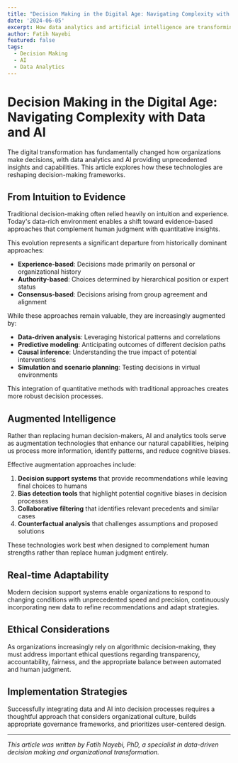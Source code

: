```yaml
---
title: "Decision Making in the Digital Age: Navigating Complexity with Data and AI"
date: '2024-06-05'
excerpt: How data analytics and artificial intelligence are transforming decision-making processes in modern organizations.
author: Fatih Nayebi
featured: false
tags:
  - Decision Making
  - AI
  - Data Analytics
---
```


# Decision Making in the Digital Age: Navigating Complexity with Data and AI

The digital transformation has fundamentally changed how organizations make decisions, with data analytics and AI providing unprecedented insights and capabilities. This article explores how these technologies are reshaping decision-making frameworks.

## From Intuition to Evidence

Traditional decision-making often relied heavily on intuition and experience. Today's data-rich environment enables a shift toward evidence-based approaches that complement human judgment with quantitative insights.

This evolution represents a significant departure from historically dominant approaches:

- **Experience-based**: Decisions made primarily on personal or organizational history
- **Authority-based**: Choices determined by hierarchical position or expert status
- **Consensus-based**: Decisions arising from group agreement and alignment

While these approaches remain valuable, they are increasingly augmented by:

- **Data-driven analysis**: Leveraging historical patterns and correlations
- **Predictive modeling**: Anticipating outcomes of different decision paths
- **Causal inference**: Understanding the true impact of potential interventions
- **Simulation and scenario planning**: Testing decisions in virtual environments

This integration of quantitative methods with traditional approaches creates more robust decision processes.

## Augmented Intelligence

Rather than replacing human decision-makers, AI and analytics tools serve as augmentation technologies that enhance our natural capabilities, helping us process more information, identify patterns, and reduce cognitive biases.

Effective augmentation approaches include:

1. **Decision support systems** that provide recommendations while leaving final choices to humans
2. **Bias detection tools** that highlight potential cognitive biases in decision processes
3. **Collaborative filtering** that identifies relevant precedents and similar cases
4. **Counterfactual analysis** that challenges assumptions and proposed solutions

These technologies work best when designed to complement human strengths rather than replace human judgment entirely.

## Real-time Adaptability

Modern decision support systems enable organizations to respond to changing conditions with unprecedented speed and precision, continuously incorporating new data to refine recommendations and adapt strategies.

## Ethical Considerations

As organizations increasingly rely on algorithmic decision-making, they must address important ethical questions regarding transparency, accountability, fairness, and the appropriate balance between automated and human judgment.

## Implementation Strategies

Successfully integrating data and AI into decision processes requires a thoughtful approach that considers organizational culture, builds appropriate governance frameworks, and prioritizes user-centered design.

---

*This article was written by Fatih Nayebi, PhD, a specialist in data-driven decision making and organizational transformation.* 